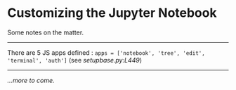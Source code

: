 # Customizing the Jupyter Notebook

Some notes on the matter.

---

There are 5 JS apps defined : `apps = ['notebook', 'tree', 'edit', 'terminal', 'auth']` (see _setupbase.py:L449_)

---

_...more to come._
